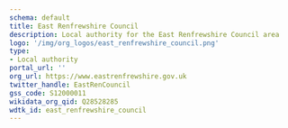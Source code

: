 ```yaml
---
schema: default
title: East Renfrewshire Council
description: Local authority for the East Renfrewshire Council area 
logo: '/img/org_logos/east_renfrewshire_council.png'
type:
- Local authority
portal_url: ''
org_url: https://www.eastrenfrewshire.gov.uk
twitter_handle: EastRenCouncil
gss_code: S12000011
wikidata_org_qid: Q28528285
wdtk_id: east_renfrewshire_council
---
```

